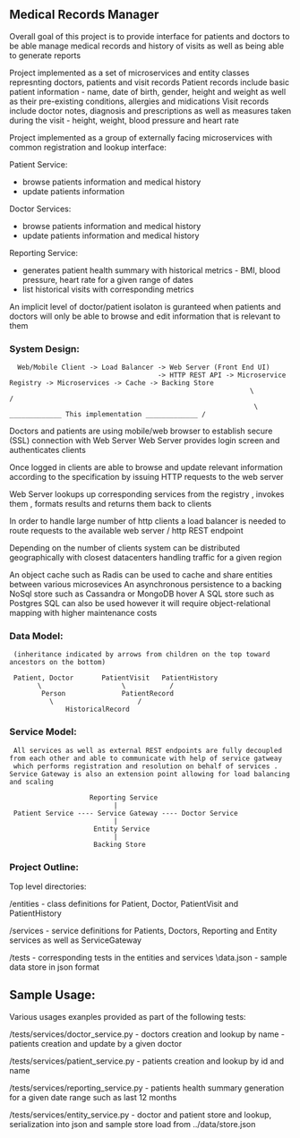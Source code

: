 ## Medical Records Manager

Overall goal of this project is to provide interface for patients and doctors to be able manage medical records and history of visits as well as being able to generate reports

Project implemented as a set of microservices and entity classes represnting  doctors, patients and visit records
Patient records include basic patient information - name, date of birth, gender, height and weight as well as their pre-existing conditions, allergies and midications
Visit records include doctor notes, diagnosis and prescriptions as well as measures taken during the visit - height, weight, blood pressure and heart rate

Project implemented as a group of externally facing microservices with common registration and lookup interface:

Patient Service:
  - browse patients information and medical history
  - update patients information

Doctor Services:
  - browse patients information and medical history
  - update patients information and medical history

Reporting Service:
  - generates patient health summary with historical metrics - BMI, blood pressure, heart rate for a given range of dates
  - list historical visits with corresponding metrics

An implicit level of doctor/patient isolaton is guranteed when patients and doctors will only be able to browse and edit information that is relevant to them

### System Design:

      Web/Mobile Client -> Load Balancer -> Web Server (Front End UI)
                                         -> HTTP REST API -> Microservice Registry -> Microservices -> Cache -> Backing Store
                                                                \                                                   /
                                                                 \ _____________ This implementation _____________ /

 Doctors and patients are using mobile/web browser to establish secure (SSL) connection with Web Server
 Web Server provides login screen and authenticates clients


 Once logged in clients are able to browse and update relevant information according to the specification by issuing HTTP requests to the web server

 Web Server lookups up corresponding services from the registry , invokes them , formats results and returns them back to clients

 In order to handle large number of http clients a load balancer is needed to route requests to the available web server / http REST endpoint
 
Depending on the number of clients system can be distributed geographically with closest datacenters handling traffic for a given region

 An object cache such as Radis can be used to cache and share entities between various microsevices
 An asynchronous persistence to a backing NoSql store such as Cassandra or MongoDB hover
 A SQL store such as Postgres SQL can also be used however it will require object-relational mapping with higher maintenance costs

 ### Data Model:

     (inheritance indicated by arrows from children on the top toward ancestors on the bottom)

     Patient, Doctor       PatientVisit   PatientHistory
           \                    \           /
            Person              PatientRecord
              \                     /
                  HistoricalRecord

### Service Model:

     All services as well as external REST endpoints are fully decoupled from each other and able to communicate with help of service gatweay
     which performs registration and resolution on behalf of services . Service Gateway is also an extension point allowing for load balancing and scaling

                        Reporting Service
                              |
     Patient Service ---- Service Gateway ---- Doctor Service
                              |
                         Entity Service
                              |
                         Backing Store

### Project Outline:

Top level directories:

  /entities -  class definitions for Patient, Doctor, PatientVisit and PatientHistory

  /services - service definitions for Patients, Doctors, Reporting and Entity services as well as ServiceGateway

  /tests    - corresponding tests in the entities and services
             \data\.json - sample data store in json format

## Sample Usage:

   Various usages exanples provided as part of the following tests:
   
   /tests/services/doctor_service.py - doctors creation and lookup by name
                                    - patients creation and update by a given doctor

   /tests/services/patient_service.py - patients creation and lookup by id and name

   /tests/services/reporting_service.py - patients health summary generation for a given date range such as last 12 months

   /tests/services/entity_service.py - doctor and patient store and lookup, serialization into json and sample store load from  ../data/store.json
   